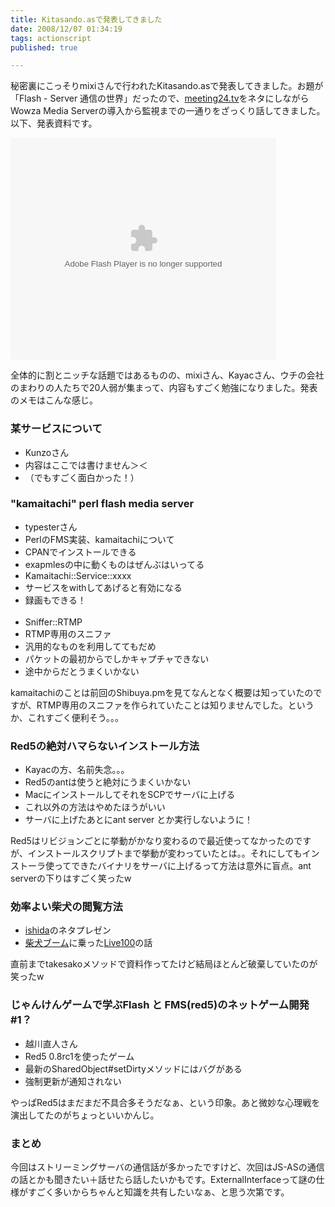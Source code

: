 ```yaml
---
title: Kitasando.asで発表してきました
date: 2008/12/07 01:34:19
tags: actionscript
published: true

---
```


<p>秘密裏にこっそりmixiさんで行われたKitasando.asで発表してきました。お題が「Flash - Server 通信の世界」だったので、<a href="http://meeting24.tv">meeting24.tv</a>をネタにしながらWowza Media Serverの導入から監視までの一通りをざっくり話してきました。以下、発表資料です。</p>

<div style="width:425px;text-align:left" id="__ss_824463"><object style="margin:0px" width="425" height="355"><param name="movie" value="http://static.slideshare.net/swf/ssplayer2.swf?doc=20081206wowza-1228581289347870-9&rel=0&stripped_title=kitasandoas20081206wowzamediaserver-presentation" /><param name="allowFullScreen" value="true"/><param name="allowScriptAccess" value="always"/><embed src="http://static.slideshare.net/swf/ssplayer2.swf?doc=20081206wowza-1228581289347870-9&rel=0&stripped_title=kitasandoas20081206wowzamediaserver-presentation" type="application/x-shockwave-flash" allowscriptaccess="always" allowfullscreen="true" width="425" height="355"></embed></object></div>



<p>全体的に割とニッチな話題ではあるものの、mixiさん、Kayacさん、ウチの会社のまわりの人たちで20人弱が集まって、内容もすごく勉強になりました。発表のメモはこんな感じ。</p>



<h3>某サービスについて</h3>
<p><ul>
<li>Kunzoさん</li>
<li>内容はここでは書けません＞＜</li>
<li>（でもすごく面白かった！）</li>
</ul></p>

<h3>"kamaitachi" perl flash media server</h3>
<p><ul>
<li>typesterさん</li>
<li>PerlのFMS実装、kamaitachiについて</li>
<li>CPANでインストールできる</li>
<li>exapmlesの中に動くものはぜんぶはいってる</li>
<li>Kamaitachi::Service::xxxx</li>
<li>サービスをwithしてあげると有効になる</li>
<li>録画もできる！</li>
<br />
<li>Sniffer::RTMP</li>
<li>RTMP専用のスニファ</li>
<li>汎用的なものを利用しててもだめ</li>	
<li>パケットの最初からでしかキャプチャできない</li>
<li>途中からだとうまくいかない</li>
</ul></p>

<p>kamaitachiのことは前回のShibuya.pmを見てなんとなく概要は知っていたのですが、RTMP専用のスニファを作られていたことは知りませんでした。というか、これすごく便利そう。。。</p>

<h3>Red5の絶対ハマらないインストール方法</h3>
<ul>
<li>Kayacの方、名前失念。。。</li>
<li>Red5のantは使うと絶対にうまくいかない</li>
<li>MacにインストールしてそれをSCPでサーバに上げる</li>
<li>これ以外の方法はやめたほうがいい</li>
<li>サーバに上げたあとにant server とか実行しないように！</li>
</ul>
</p>

<p>Red5はリビジョンごとに挙動がかなり変わるので最近使ってなかったのですが、インストールスクリプトまで挙動が変わっていたとは。。それにしてもインストーラ使ってできたバイナリをサーバに上げるって方法は意外に盲点。ant serverの下りはすごく笑ったw</p>

<h3>効率よい柴犬の閲覧方法</h3>
<p><ul>
<li><a href="http://twitter.com/ishida">ishida</a>のネタプレゼン</li>
<li><a href="http://www.google.co.jp/search?q=%E6%9F%B4%E7%8A%AC%E3%80%80Ustream&lr=lang_ja&ie=utf-8&oe=utf-8&aq=t&rls=org.mozilla:ja-JP-mac:official&client=firefox-a">柴犬ブーム</a>に乗った<a href="http://live.utagoe.com/">Live100</a>の話</li>
</ul></p>
<p>直前までtakesakoメソッドで資料作ってたけど結局ほとんど破棄していたのが笑ったw</p>

<h3>じゃんけんゲームで学ぶFlash と FMS(red5)のネットゲーム開発　#1？</h3>
<p><ul>
<li>越川直人さん</li>
<li>Red5 0.8rc1を使ったゲーム</li>
<li>最新のSharedObject#setDirtyメソッドにはバグがある</li>
<li>強制更新が通知されない</li>
</ul></p>
<p>やっぱRed5はまだまだ不具合多そうだなぁ、という印象。あと微妙な心理戦を演出してたのがちょっといいかんじ。</p>

<h3>まとめ</h3>
<p>今回はストリーミングサーバの通信話が多かったですけど、次回はJS-ASの通信の話とかも聞きたい＋話せたら話したいかもです。ExternalInterfaceって謎の仕様がすごく多いからちゃんと知識を共有したいなぁ、と思う次第です。</p>


